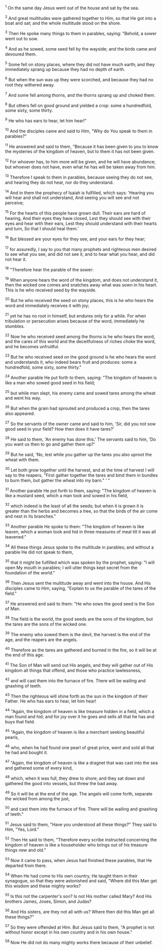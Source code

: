 <sup>1</sup> 
On the same day Jesus went out of the house and sat by the sea. 

<sup>2</sup> 
And great multitudes were gathered together to Him, so that He got into a boat and sat; and the whole multitude stood on the shore. 

<sup>3</sup> 
Then He spoke many things to them in parables, saying: "Behold, a sower went out to sow. 

<sup>4</sup> 
And as he sowed, some seed fell by the wayside; and the birds came and devoured them. 

<sup>5</sup> 
Some fell on stony places, where they did not have much earth; and they immediately sprang up because they had no depth of earth. 

<sup>6</sup> 
But when the sun was up they were scorched, and because they had no root they withered away. 

<sup>7</sup> 
And some fell among thorns, and the thorns sprang up and choked them. 

<sup>8</sup> 
But others fell on good ground and yielded a crop: some a hundredfold, some sixty, some thirty. 

<sup>9</sup> 
He who has ears to hear, let him hear!" 

<sup>10</sup> 
And the disciples came and said to Him, "Why do You speak to them in parables?" 

<sup>11</sup> 
He answered and said to them, "Because it has been given to you to know the mysteries of the kingdom of heaven, but to them it has not been given. 

<sup>12</sup> 
For whoever has, to him more will be given, and he will have abundance; but whoever does not have, even what he has will be taken away from him. 

<sup>13</sup> 
Therefore I speak to them in parables, because seeing they do not see, and hearing they do not hear, nor do they understand. 

<sup>14</sup> 
And in them the prophecy of Isaiah is fulfilled, which says: 'Hearing you will hear and shall not understand, And seeing you will see and not perceive; 

<sup>15</sup> 
For the hearts of this people have grown dull. Their ears are hard of hearing, And their eyes they have closed, Lest they should see with their eyes and hear with their ears, Lest they should understand with their hearts and turn, So that I should heal them.' 

<sup>16</sup> 
But blessed are your eyes for they see, and your ears for they hear; 

<sup>17</sup> 
for assuredly, I say to you that many prophets and righteous men desired to see what you see, and did not see it, and to hear what you hear, and did not hear it.

<sup>18</sup> 
"Therefore hear the parable of the sower: 

<sup>19</sup> 
When anyone hears the word of the kingdom, and does not understand it, then the wicked one comes and snatches away what was sown in his heart. This is he who received seed by the wayside. 

<sup>20</sup> 
But he who received the seed on stony places, this is he who hears the word and immediately receives it with joy; 

<sup>21</sup> 
yet he has no root in himself, but endures only for a while. For when tribulation or persecution arises because of the word, immediately he stumbles. 

<sup>22</sup> 
Now he who received seed among the thorns is he who hears the word, and the cares of this world and the deceitfulness of riches choke the word, and he becomes unfruitful. 

<sup>23</sup> 
But he who received seed on the good ground is he who hears the word and understands it, who indeed bears fruit and produces: some a hundredfold, some sixty, some thirty." 

<sup>24</sup> 
Another parable He put forth to them, saying: "The kingdom of heaven is like a man who sowed good seed in his field; 

<sup>25</sup> 
but while men slept, his enemy came and sowed tares among the wheat and went his way. 

<sup>26</sup> 
But when the grain had sprouted and produced a crop, then the tares also appeared. 

<sup>27</sup> 
So the servants of the owner came and said to him, 'Sir, did you not sow good seed in your field? How then does it have tares?' 

<sup>28</sup> 
He said to them, 'An enemy has done this.' The servants said to him, 'Do you want us then to go and gather them up?' 

<sup>29</sup> 
But he said, 'No, lest while you gather up the tares you also uproot the wheat with them. 

<sup>30</sup> 
Let both grow together until the harvest, and at the time of harvest I will say to the reapers, "First gather together the tares and bind them in bundles to burn them, but gather the wheat into my barn." ' " 

<sup>31</sup> 
Another parable He put forth to them, saying: "The kingdom of heaven is like a mustard seed, which a man took and sowed in his field, 

<sup>32</sup> 
which indeed is the least of all the seeds; but when it is grown it is greater than the herbs and becomes a tree, so that the birds of the air come and nest in its branches." 

<sup>33</sup> 
Another parable He spoke to them: "The kingdom of heaven is like leaven, which a woman took and hid in three measures of meal till it was all leavened." 

<sup>34</sup> 
All these things Jesus spoke to the multitude in parables; and without a parable He did not speak to them, 

<sup>35</sup> 
that it might be fulfilled which was spoken by the prophet, saying: "I will open My mouth in parables; I will utter things kept secret from the foundation of the world." 

<sup>36</sup> 
Then Jesus sent the multitude away and went into the house. And His disciples came to Him, saying, "Explain to us the parable of the tares of the field." 

<sup>37</sup> 
He answered and said to them: "He who sows the good seed is the Son of Man. 

<sup>38</sup> 
The field is the world, the good seeds are the sons of the kingdom, but the tares are the sons of the wicked one. 

<sup>39</sup> 
The enemy who sowed them is the devil, the harvest is the end of the age, and the reapers are the angels. 

<sup>40</sup> 
Therefore as the tares are gathered and burned in the fire, so it will be at the end of this age. 

<sup>41</sup> 
The Son of Man will send out His angels, and they will gather out of His kingdom all things that offend, and those who practice lawlessness, 

<sup>42</sup> 
and will cast them into the furnace of fire. There will be wailing and gnashing of teeth. 

<sup>43</sup> 
Then the righteous will shine forth as the sun in the kingdom of their Father. He who has ears to hear, let him hear! 

<sup>44</sup> 
"Again, the kingdom of heaven is like treasure hidden in a field, which a man found and hid; and for joy over it he goes and sells all that he has and buys that field.

<sup>45</sup> 
"Again, the kingdom of heaven is like a merchant seeking beautiful pearls, 

<sup>46</sup> 
who, when he had found one pearl of great price, went and sold all that he had and bought it.

<sup>47</sup> 
"Again, the kingdom of heaven is like a dragnet that was cast into the sea and gathered some of every kind, 

<sup>48</sup> 
which, when it was full, they drew to shore; and they sat down and gathered the good into vessels, but threw the bad away. 

<sup>49</sup> 
So it will be at the end of the age. The angels will come forth, separate the wicked from among the just, 

<sup>50</sup> 
and cast them into the furnace of fire. There will be wailing and gnashing of teeth." 

<sup>51</sup> 
Jesus said to them, "Have you understood all these things?" They said to Him, "Yes, Lord." 

<sup>52</sup> 
Then He said to them, "Therefore every scribe instructed concerning the kingdom of heaven is like a householder who brings out of his treasure things new and old." 

<sup>53</sup> 
Now it came to pass, when Jesus had finished these parables, that He departed from there. 

<sup>54</sup> 
When He had come to His own country, He taught them in their synagogue, so that they were astonished and said, "Where did this Man get this wisdom and these mighty works? 

<sup>55</sup> 
Is this not the carpenter's son? Is not His mother called Mary? And His brothers James, Joses, Simon, and Judas? 

<sup>56</sup> 
And His sisters, are they not all with us? Where then did this Man get all these things?" 

<sup>57</sup> 
So they were offended at Him. But Jesus said to them, "A prophet is not without honor except in his own country and in his own house." 

<sup>58</sup> 
Now He did not do many mighty works there because of their unbelief.